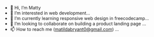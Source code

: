 - 👋 Hi, I’m Matty
- 👀 I’m interested in web development...
- 🌱 I’m currently learning responsive web design in freecodecamp...
- 💞️ I’m looking to collaborate on building a product landing page ...
- 📫 How to reach me (matildabryant0@gmail.com)  ...

<!---
MattyBryant/MattyBryant is a ✨ special ✨ repository because its `README.md` (this file) appears on your GitHub profile.
You can click the Preview link to take a look at your changes.
--->
